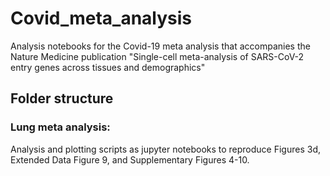 # Covid_meta_analysis
Analysis notebooks for the Covid-19 meta analysis that accompanies the Nature Medicine publication "Single-cell meta-analysis of SARS-CoV-2 entry genes across tissues and demographics"

## Folder structure

### Lung meta analysis:
Analysis and plotting scripts as jupyter notebooks to reproduce Figures 3d, Extended Data Figure 9, and Supplementary Figures 4-10.
